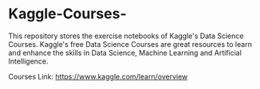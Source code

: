 # Kaggle-Courses-
This repository stores the exercise notebooks of Kaggle's Data Science Courses. Kaggle's free Data Science Courses are great resources to learn and enhance the skills in Data Science, Machine Learning and Artificial Intelligence. 

Courses Link: https://www.kaggle.com/learn/overview


